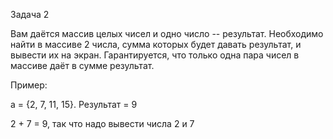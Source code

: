 Задача 2

Вам даётся массив целых чисел и одно число -- результат. Необходимо найти в массиве 2 числа, сумма которых будет давать результат, и вывести их на экран. Гарантируется, что только одна пара чисел в массиве даёт в сумме результат.

Пример:

a = {2, 7, 11, 15}. Результат = 9

2 + 7 = 9, так что надо вывести числа 2 и 7